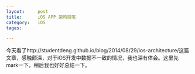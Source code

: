 ```yaml
---
layout: 	post
title:		iOS APP 架构随笔
category:	iOS
tages:		

---
```



今天看了http://studentdeng.github.io/blog/2014/08/29/ios-architecture/这篇文章，感触颇深，对于iOS开发中数据不一致的情况，我也深有体会。这里先mark一下，稍后我也好好总结一下。



